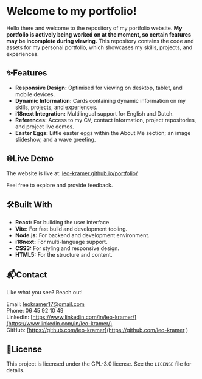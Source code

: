 
# Welcome to my portfolio!

Hello there and welcome to the repository of my portfolio website. **My portfolio is actively being worked on at the moment, so certain features may be incomplete during viewing.** This repository contains the code and assets for my personal portfolio, which showcases my skills, projects, and experiences.

## ✨Features
- **Responsive Design:** Optimised for viewing on desktop, tablet, and mobile devices.
- **Dynamic Information:** Cards containing dynamic information on my skills, projects, and experiences.
- **i18next Integration:** Multilingual support for English and Dutch.
- **References:** Access to my CV, contact information, project repositories, and project live demos.
- **Easter Eggs:** Little easter eggs within the About Me section; an image slideshow, and a wave greeting.

## 🌐Live Demo
The website is live at: [leo-kramer.github.io/portfolio/](leo-kramer.github.io/portfolio/)

Feel free to explore and provide feedback.

## 🛠️Built With
- **React:** For building the user interface.
- **Vite:** For fast build and development tooling.
- **Node.js:** For backend and development environment.
- **i18next:** For multi-language support.
- **CSS3:** For styling and responsive design.
- **HTML5:** For the structure and content.

## 📬Contact
Like what you see? Reach out!

Email: leokramer17@gmail.com  
Phone: 06 45 92 10 49  
LinkedIn: [https://www.linkedin.com/in/leo-kramer/](https://www.linkedin.com/in/leo-kramer/)  
GitHub: [https://github.com/leo-kramer](https://github.com/leo-kramer )

## 📜License
This project is licensed under the GPL-3.0 license. See the `LICENSE` file for details.
